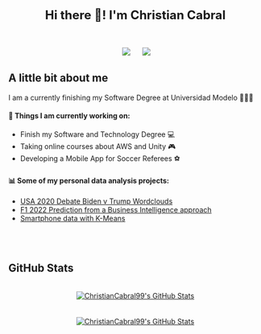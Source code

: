 <p align="center">
</p>
<h1 align=center><font size = 5>Hi there 👋! I'm Christian Cabral<br></font></h1>
<br>
<p align='center'>
&nbsp;&nbsp;&nbsp;&nbsp;
  <a href="https://www.linkedin.com/in/christian-cabral-peniche-089bbb1b8/"><img src="https://img.shields.io/badge/linkedin-%230077B5.svg?&style=for-the-badge&logo=linkedin&logoColor=white" /></a>&nbsp;&nbsp;&nbsp;
  &nbsp;
  <a href="https://public.tableau.com/app/profile/christian.cabral"><img src="https://img.shields.io/badge/Tableau%20Public-orange.svg?&style=for-the-badge&logo=tableau&logoColor=white" /></a>&nbsp;&nbsp;&nbsp;&nbsp;
</p>

## A little bit about me
I am a currently finishing my Software Degree at Universidad Modelo 🧑🏻‍💻
<br>
#### 🌱 Things I am currently working on: 
- Finish my Software and Technology Degree 💻 
- Taking online courses about AWS and Unity 🎮
- Developing a Mobile App for Soccer Referees ⚽

#### 📊 Some of my personal data analysis projects: 
- <a href="https://github.com/ChristianCabral99/USA-2020-Debate-Wordcloud">USA 2020 Debate Biden v Trump Wordclouds</a>
- <a href="https://public.tableau.com/app/profile/christian.cabral/viz/F1Prediccin2022v2/F1Prediccin2022">F1 2022 Prediction from a Business Intelligence approach</a>
- <a href="https://github.com/ChristianCabral99/Smartphones_K-Means/blob/main/Smartphones_K-Means.ipynb">Smartphone data with K-Means</a>
<br>
<br>

## GitHub Stats
<br>

<div align="center">
<a href="https://github.com/phinancescientist">
  <img align="center" src="https://github-readme-stats.vercel.app/api/top-langs/?username=ChristianCabral99&theme=jolly&count_private=true&hide=css,blade" alt="ChristianCabral99's GitHub Stats" />

<br>
<br>
<br>
<a href="https://github.com/phinancescientist">
  <img align="center" src="https://github-readme-stats.vercel.app/api?username=ChristianCabral99&count_private=true&show_icons=true&line_height=27&theme=jolly " alt="ChristianCabral99's GitHub Stats"/>
</a>
</div>

<!--
**ChristianCabral99/ChristianCabral99** is a ✨ _special_ ✨ repository because its `README.md` (this file) appears on your GitHub profile.

Here are some ideas to get you started:

- 🔭 I’m currently working on ...
- 🌱 I’m currently learning ...
- 👯 I’m looking to collaborate on ...
- 🤔 I’m looking for help with ...
- 💬 Ask me about ...
- 📫 How to reach me: ...
- 😄 Pronouns: ...
- ⚡ Fun fact: ...
-->
